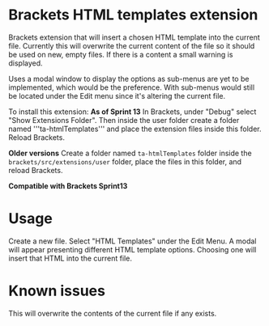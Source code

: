Brackets HTML templates extension
===
Brackets extension that will insert a chosen HTML template into the current file. Currently this will overwrite the current content of the file so it should be used on new, empty files. If there is a content a small warning is displayed.

Uses a modal window to display the options as sub-menus are yet to be implemented, which would be the preference. With sub-menus would still be located under the Edit menu since it's altering the current file.

To install this extension:
**As of Sprint 13**
In Brackets, under "Debug" select "Show Extensions Folder". Then inside the user folder create a folder named '''ta-htmlTemplates''' and place the extension files inside this folder. Reload Brackets.

**Older versions**
Create a folder named ```ta-htmlTemplates``` folder inside the ```brackets/src/extensions/user``` folder, place the files in this folder, and reload Brackets.

**Compatible with Brackets Sprint13**


Usage
=====
Create a new file. Select "HTML Templates" under the Edit Menu. A modal will appear presenting different HTML template options. Choosing one will insert that HTML into the current file.


Known issues
=====
This will overwrite the contents of the current file if any exists.